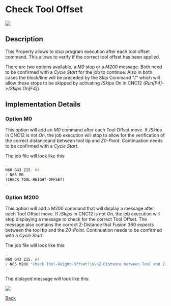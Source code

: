 # Check Tool Offset 

![](/images/pp006.PNG)

## Description
This Property allows to stop program execution after each tool offset command. This allows to verify if the correct tool offset has been applied.

There are two options available, a *M0* stop or a *M200* message. Both need to be confirmed with a *Cycle Start* for the job to continue. Also in both cases the block/line will be preceded by the Skip Command "/" which will allow these stops to be skipped by activating */Skips On* in CNC12 (*Run[F4]->/Skips On[F4]*).

## Implementation Details
### Option M0
This option will add an *M0* command after each Tool Offset move. If */Skips* in CNC12 is not *On*, the job execution will stop to allow for the verification of the correct distanceand between tool tip and *Z0-Point*. Continuation needs to be confirmed with a *Cycle Start*. 

The job file will look like this:

```javascript
.
N60 G43 Z15. H4
/ N65 M0
(CHECK TOOL-HEIGHT-OFFSET)
.
```

### Option M200
This option will add a M200 command that will display a message after each Tool Offset move. If */Skips* in CNC12 is not *On*, the job execution will stop displaying a message to check for the correct Tool Offset. The message also contains the correct Z-Distance that Fusion 360 expects between the tool tip and the *Z0-Point*. Continuation needs to be confirmed with a *Cycle Start*. 

The job file will look like this:

```javascript
.
N60 G43 Z15. H4
/ N65 M200 "Check Tool-Height-Offset!\n\nZ-Distance between Tool and Z-Origin Point should be: 15\n\nPress Cycle Start to continue\n"
.
```
The diplayed message will look like this:

![](/images/pp007.PNG)


[Back](index.md)